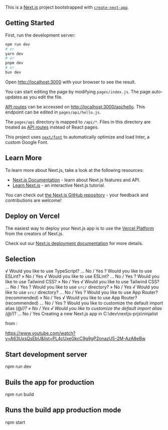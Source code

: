 This is a [Next.js](https://nextjs.org/) project bootstrapped with [`create-next-app`](https://github.com/vercel/next.js/tree/canary/packages/create-next-app).

## Getting Started

First, run the development server:

```bash
npm run dev
# or
yarn dev
# or
pnpm dev
# or
bun dev
```

Open [http://localhost:3000](http://localhost:3000) with your browser to see the result.

You can start editing the page by modifying `pages/index.js`. The page auto-updates as you edit the file.

[API routes](https://nextjs.org/docs/api-routes/introduction) can be accessed on [http://localhost:3000/api/hello](http://localhost:3000/api/hello). This endpoint can be edited in `pages/api/hello.js`.

The `pages/api` directory is mapped to `/api/*`. Files in this directory are treated as [API routes](https://nextjs.org/docs/api-routes/introduction) instead of React pages.

This project uses [`next/font`](https://nextjs.org/docs/basic-features/font-optimization) to automatically optimize and load Inter, a custom Google Font.

## Learn More

To learn more about Next.js, take a look at the following resources:

- [Next.js Documentation](https://nextjs.org/docs) - learn about Next.js features and API.
- [Learn Next.js](https://nextjs.org/learn) - an interactive Next.js tutorial.

You can check out [the Next.js GitHub repository](https://github.com/vercel/next.js/) - your feedback and contributions are welcome!

## Deploy on Vercel

The easiest way to deploy your Next.js app is to use the [Vercel Platform](https://vercel.com/new?utm_medium=default-template&filter=next.js&utm_source=create-next-app&utm_campaign=create-next-app-readme) from the creators of Next.js.

Check out our [Next.js deployment documentation](https://nextjs.org/docs/deployment) for more details.

## Selection
√ Would you like to use TypeScript? ... No / Yes
? Would you like to use ESLint? » No / Yes
√ Would you like to use ESLint? ... No / Yes
? Would you like to use Tailwind CSS? » No / Yes
√ Would you like to use Tailwind CSS? ... No / Yes
? Would you like to use `src/` directory? » No / Yes
√ Would you like to use `src/` directory? ... No / Yes
? Would you like to use App Router? (recommended) » No / Yes
√ Would you like to use App Router? (recommended) ... No / Yes
? Would you like to customize the default import alias (@/*)? » No / Yes
√ Would you like to customize the default import alias (@/*)? ... No / Yes
Creating a new Next.js app in C:\dev\nextjs-prjs\ninjalist

from :

https://www.youtube.com/watch?v=A63UxsQsEbU&list=PL4cUxeGkcC9g9gP2onazU5-2M-AzA8eBw

## Start development server
npm run dev

## Buils the app for production
npm run build

## Runs the build app production mode
npm start


